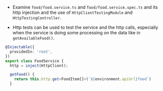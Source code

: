 - Examine `food/food.service.ts` and `food/food.service.spec.ts` and its http injection and the use of `HttpClientTestingModule` and `HttpTestingController`.

- Http tests can be used to test the service and the http calls, especially when the service is doing some processing on the data like in `getAvailableFood()`.

```typescript
@Injectable({
  providedIn: 'root',
})
export class FoodService {
  http = inject(HttpClient);

  getFood() {
    return this.http.get<FoodItem[]>(`${environment.apiUrl}food`)
  }
```